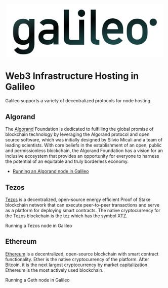 <p align="center">
  <img src="/docs/images/galileo_pres.png" width="500">
</p>

# Web3 Infrastructure Hosting in Galileo

Galileo supports a variety of decentralized protocols for node hosting. 

## Algorand

The [Algorand](https://algorand.foundation/) Foundation is dedicated to fulfilling 
the global promise of blockchain technology by leveraging the Algorand protocol and 
open source software, which was initially designed by Silvio Micali and a team of 
leading scientists. With core beliefs in the establishment of an open, public and 
permissionless blockchain, the Algorand Foundation has a vision for an inclusive 
ecosystem that provides an opportunity for everyone to harness the potential of an 
equitable and truly borderless economy.

- [Running an Algorand node in Galileo](docs/algorand.md)

## Tezos

[Tezos](https://tezos.com/) is a decentralized, open-source energy efficient Proof 
of Stake blockchain network that can execute peer-to-peer transactions and serve as a 
platform for deploying smart contracts. The native cryptocurrency for the Tezos 
blockchain is the tez which has the symbol XTZ.

Running a Tezos node in Galileo

## Ethereum

[Ethereum](https://ethereum.org/en/) is a decentralized, open-source blockchain with 
smart contract functionality. Ether is the native cryptocurrency of the platform. After 
Bitcoin, it is the next largest cryptocurrency by market capitalization. Ethereum is the 
most actively used blockchain.

Running a Geth node in Galileo
